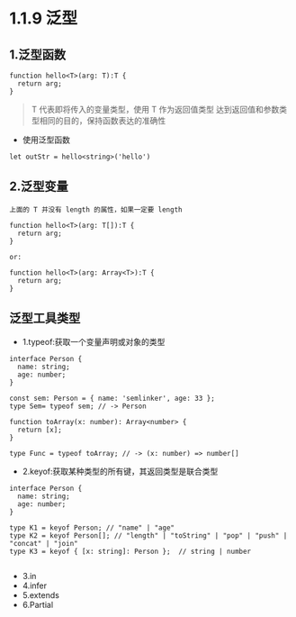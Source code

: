 # 1.1.9 泛型


## 1.泛型函数

```
function hello<T>(arg: T):T {
  return arg;
}
```

>T 代表即将传入的变量类型，使用 T 作为返回值类型
达到返回值和参数类型相同的目的，保持函数表达的准确性

- 使用泛型函数

```
let outStr = hello<string>('hello')
```

## 2.泛型变量

```
上面的 T 并没有 length 的属性，如果一定要 length

function hello<T>(arg: T[]):T {
  return arg;
}

or:

function hello<T>(arg: Array<T>):T {
  return arg;
}
```

## 泛型工具类型

- 1.typeof:获取一个变量声明或对象的类型
```
interface Person {
  name: string;
  age: number;
}

const sem: Person = { name: 'semlinker', age: 33 };
type Sem= typeof sem; // -> Person

function toArray(x: number): Array<number> {
  return [x];
}

type Func = typeof toArray; // -> (x: number) => number[]

```

- 2.keyof:获取某种类型的所有键，其返回类型是联合类型
```
interface Person {
  name: string;
  age: number;
}

type K1 = keyof Person; // "name" | "age"
type K2 = keyof Person[]; // "length" | "toString" | "pop" | "push" | "concat" | "join" 
type K3 = keyof { [x: string]: Person };  // string | number


```
- 3.in
- 4.infer
- 5.extends
- 6.Partial
